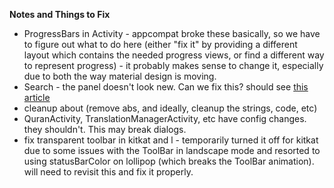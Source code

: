 **Notes and Things to Fix**

 * ProgressBars in Activity - appcompat broke these basically, so we have to
  figure out what to do here (either "fix it" by providing a different layout
  which contains the needed progress views, or find a different way to
  represent progress) - it probably makes sense to change it, especially due
  to both the way material design is moving.
 * Search - the panel doesn't look new. Can we fix this? should see [this
     article](https://chris.banes.me/2014/10/17/appcompat-v21/)
 * cleanup about (remove abs, and ideally, cleanup the strings, code, etc)
 * QuranActivity, TranslationManagerActivity, etc have config changes. they
   shouldn't. This may break dialogs.
 * fix transparent toolbar in kitkat and l - temporarily turned it off for
   kitkat due to some issues with the ToolBar in landscape mode and resorted
   to using statusBarColor on lollipop (which breaks the ToolBar animation).
   will need to revisit this and fix it properly.
